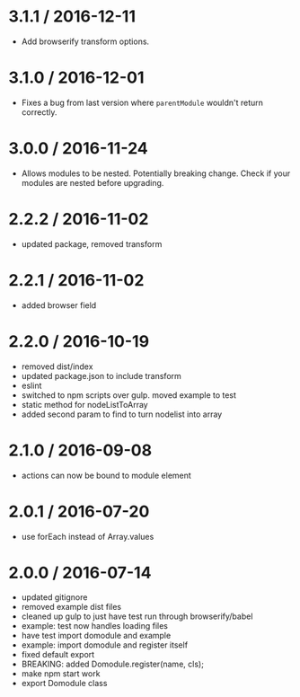 3.1.1 / 2016-12-11
==================

  * Add browserify transform options.

3.1.0 / 2016-12-01
==================

  * Fixes a bug from last version where `parentModule` wouldn't return correctly.

3.0.0 / 2016-11-24
==================

  * Allows modules to be nested. Potentially breaking change. Check if your modules are nested before upgrading.


2.2.2 / 2016-11-02
==================

  * updated package, removed transform

2.2.1 / 2016-11-02
==================

  * added browser field

2.2.0 / 2016-10-19
==================

  * removed dist/index
  * updated package.json to include transform
  * eslint
  * switched to npm scripts over gulp. moved example to test
  * static method for nodeListToArray
  * added second param to find to turn nodelist into array

2.1.0 / 2016-09-08
==================

  * actions can now be bound to module element

2.0.1 / 2016-07-20
==================

  * use forEach instead of Array.values

2.0.0 / 2016-07-14
==================

  * updated gitignore
  * removed example dist files
  * cleaned up gulp to just have test run through browserify/babel
  * example: test now handles loading files
  * have test import domodule and example
  * example: import domodule and register itself
  * fixed default export
  * BREAKING: added Domodule.register(name, cls);
  * make npm start work
  * export Domodule class
